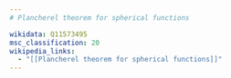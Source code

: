 ```yaml
---
# Plancherel theorem for spherical functions

wikidata: Q11573495
msc_classification: 20
wikipedia_links:
  - "[[Plancherel theorem for spherical functions]]"
---
```

